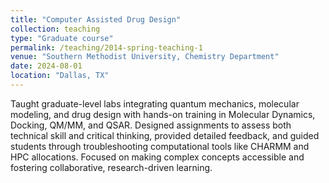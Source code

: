 ```yaml
---
title: "Computer Assisted Drug Design"
collection: teaching
type: "Graduate course"
permalink: /teaching/2014-spring-teaching-1
venue: "Southern Methodist University, Chemistry Department"
date: 2024-08-01
location: "Dallas, TX"
---
```


<!--more-->

Taught graduate-level labs integrating quantum mechanics, molecular modeling, and drug design with hands-on training in Molecular Dynamics, Docking, QM/MM, and QSAR. Designed assignments to assess both technical skill and critical thinking, provided detailed feedback, and guided students through troubleshooting computational tools like CHARMM and HPC allocations. Focused on making complex concepts accessible and fostering collaborative, research-driven learning.

